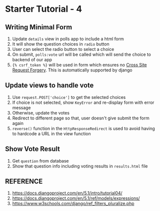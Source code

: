 # Starter Tutorial - 4

## Writing Minimal Form
1. Update `details` view in polls app to include a html form
2. It will show the question choices in `radio` button
3. User can select the radio button to select a choice
4. On submit, `polls:vote` url will be called which will send the choice to backend of our app
5. `{% csrf_token %}` will be used in form which ensures no [Cross Site Request Forgery]((https://portswigger.net/web-security/csrf)). This is automatically supported by django

## Update views to handle vote
1. Use `request.POST['choice']` to get the selected choices
2. If choice is not selected, show `KeyError` and re-display form with error message
3. Otherwise, update the votes
4. Redirect to different page so that, user doesn't give submit the form again
5. `reverse()` function in the `HttpResponseRedirect` is used to avoid having to hardcode a URL in the view function

## Show Vote Result
1. Get `question` from database
2. Show that question info including voting results in `results.html` file


## REFERENCE
1. https://docs.djangoproject.com/en/5.1/intro/tutorial04/
2. https://docs.djangoproject.com/en/5.1/ref/models/expressions/
3. https://www.w3schools.com/django/ref_filters_pluralize.php

